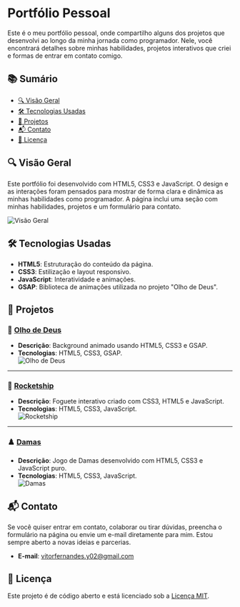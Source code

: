 # Portfólio Pessoal

Este é o meu portfólio pessoal, onde compartilho alguns dos projetos que desenvolvi ao longo da minha jornada como programador. Nele, você encontrará detalhes sobre minhas habilidades, projetos interativos que criei e formas de entrar em contato comigo.

## 📚 Sumário

- [🔍 Visão Geral](#visão-geral)
- [🛠 Tecnologias Usadas](#tecnologias-usadas)
- [🚀 Projetos](#projetos)
- [📬 Contato](#contato)
- [📄 Licença](#licença)

## 🔍 Visão Geral

Este portfólio foi desenvolvido com HTML5, CSS3 e JavaScript. O design e as interações foram pensados para mostrar de forma clara e dinâmica as minhas habilidades como programador. A página inclui uma seção com minhas habilidades, projetos e um formulário para contato.

![Visão Geral](https://github.com/user-attachments/assets/b4893071-55a4-4ba4-9e88-e7651a4065ee)

## 🛠 Tecnologias Usadas

- **HTML5**: Estruturação do conteúdo da página.  
- **CSS3**: Estilização e layout responsivo.  
- **JavaScript**: Interatividade e animações.  
- **GSAP**: Biblioteca de animações utilizada no projeto "Olho de Deus".

## 🚀 Projetos

### 🔮 [Olho de Deus](../view/project1.html)
- **Descrição**: Background animado usando HTML5, CSS3 e GSAP.
- **Tecnologias**: HTML5, CSS3, GSAP.  
![Olho de Deus](https://github.com/user-attachments/assets/9b28483a-1f1b-4754-a3f1-77efda175f90)

---

### 🚀 [Rocketship](../view/project2.html)
- **Descrição**: Foguete interativo criado com CSS3, HTML5 e JavaScript.
- **Tecnologias**: HTML5, CSS3, JavaScript.  
![Rocketship](https://github.com/user-attachments/assets/02075e4c-25f1-4cc0-8600-36aeba6777c5)

---

### ♟️ [Damas](../view/project3.html)
- **Descrição**: Jogo de Damas desenvolvido com HTML5, CSS3 e JavaScript puro.
- **Tecnologias**: HTML5, CSS3, JavaScript.  
![Damas](https://github.com/user-attachments/assets/609cae89-6359-461d-894f-a4c6b73e70d2)

## 📬 Contato

Se você quiser entrar em contato, colaborar ou tirar dúvidas, preencha o formulário na página ou envie um e-mail diretamente para mim. Estou sempre aberto a novas ideias e parcerias.

- **E-mail**: [vitorfernandes.y02@gmail.com](mailto:vitorfernandes.y02@gmail.com)

## 📄 Licença

Este projeto é de código aberto e está licenciado sob a [Licença MIT](LICENSE).
